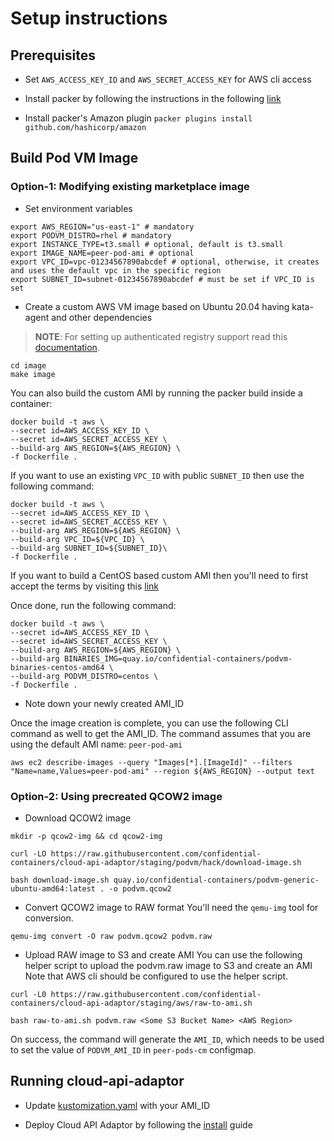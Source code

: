 # Setup instructions
## Prerequisites

- Set `AWS_ACCESS_KEY_ID` and `AWS_SECRET_ACCESS_KEY` for AWS cli access

- Install packer by following the instructions in the following [link](https://learn.hashicorp.com/tutorials/packer/get-started-install-cli)

- Install packer's Amazon plugin `packer plugins install github.com/hashicorp/amazon`

## Build Pod VM Image

### Option-1: Modifying existing marketplace image

- Set environment variables
```
export AWS_REGION="us-east-1" # mandatory
export PODVM_DISTRO=rhel # mandatory
export INSTANCE_TYPE=t3.small # optional, default is t3.small
export IMAGE_NAME=peer-pod-ami # optional
export VPC_ID=vpc-01234567890abcdef # optional, otherwise, it creates and uses the default vpc in the specific region
export SUBNET_ID=subnet-01234567890abcdef # must be set if VPC_ID is set
```

- Create a custom AWS VM image based on Ubuntu 20.04 having kata-agent and other dependencies

> **NOTE**: For setting up authenticated registry support read this [documentation](../docs/registries-authentication.md).

```
cd image
make image
```

You can also build the custom AMI by running the packer build inside a container:

```
docker build -t aws \
--secret id=AWS_ACCESS_KEY_ID \
--secret id=AWS_SECRET_ACCESS_KEY \
--build-arg AWS_REGION=${AWS_REGION} \
-f Dockerfile .
```

If you want to use an existing `VPC_ID` with public `SUBNET_ID` then use the following command:
```
docker build -t aws \
--secret id=AWS_ACCESS_KEY_ID \
--secret id=AWS_SECRET_ACCESS_KEY \
--build-arg AWS_REGION=${AWS_REGION} \
--build-arg VPC_ID=${VPC_ID} \
--build-arg SUBNET_ID=${SUBNET_ID}\
-f Dockerfile .
```

If you want to build a CentOS based custom AMI then you'll need to first
accept the terms by visiting this [link](https://aws.amazon.com/marketplace/pp?sku=bz4vuply68xrif53movwbkpnl)

Once done, run the following command:

```
docker build -t aws \
--secret id=AWS_ACCESS_KEY_ID \
--secret id=AWS_SECRET_ACCESS_KEY \
--build-arg AWS_REGION=${AWS_REGION} \
--build-arg BINARIES_IMG=quay.io/confidential-containers/podvm-binaries-centos-amd64 \
--build-arg PODVM_DISTRO=centos \
-f Dockerfile .
```

- Note down your newly created AMI_ID

Once the image creation is complete, you can use the following CLI command as well to
get the AMI_ID. The command assumes that you are using the default AMI name: `peer-pod-ami`

```
aws ec2 describe-images --query "Images[*].[ImageId]" --filters "Name=name,Values=peer-pod-ami" --region ${AWS_REGION} --output text
```

### Option-2: Using precreated QCOW2 image

- Download QCOW2 image
```
mkdir -p qcow2-img && cd qcow2-img

curl -LO https://raw.githubusercontent.com/confidential-containers/cloud-api-adaptor/staging/podvm/hack/download-image.sh

bash download-image.sh quay.io/confidential-containers/podvm-generic-ubuntu-amd64:latest . -o podvm.qcow2

```

- Convert QCOW2 image to RAW format
You'll need the `qemu-img` tool for conversion.
```
qemu-img convert -O raw podvm.qcow2 podvm.raw
```

- Upload RAW image to S3 and create AMI
You can use the following helper script to upload the podvm.raw image to S3 and create an AMI
Note that AWS cli should be configured to use the helper script.

```
curl -L0 https://raw.githubusercontent.com/confidential-containers/cloud-api-adaptor/staging/aws/raw-to-ami.sh

bash raw-to-ami.sh podvm.raw <Some S3 Bucket Name> <AWS Region>
```

On success, the command will generate the `AMI_ID`, which needs to be used to set the value of `PODVM_AMI_ID` in `peer-pods-cm` configmap.

## Running cloud-api-adaptor

- Update [kustomization.yaml](../install/overlays/aws/kustomization.yaml) with your AMI_ID

- Deploy Cloud API Adaptor by following the [install](../install/README.md) guide
